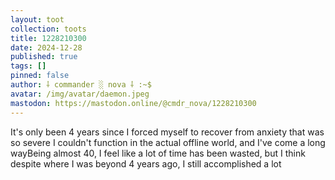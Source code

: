 ```yaml
---
layout: toot
collection: toots
title: 1228210300
date: 2024-12-28
published: true
tags: []
pinned: false
author: ⸸ commander ░ nova ⸸ :~$
avatar: /img/avatar/daemon.jpeg
mastodon: https://mastodon.online/@cmdr_nova/1228210300
---
```


It's only been 4 years since I forced myself to recover from anxiety that was so severe I couldn't function in the actual offline world, and I've come a long wayBeing almost 40, I feel like a lot of time has been wasted, but I think despite where I was beyond 4 years ago, I still accomplished a lot
